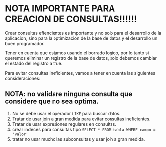 # NOTA IMPORTANTE PARA CREACION DE CONSULTAS!!!!!!
 
Crear consultas efiencientes es importante y no solo para el desarrollo de la aplicacion, sino para la optimizacion de la base de datos y el desarrollo un buen programador.

Tener en cuenta que estamos usando el borrado logico, por lo tanto si queremos eliminar un registro de la base de datos, solo debemos cambiar el estado del registro a true.

Para evitar consultas ineficientes, vamos a tener en cuenta las siguientes consideraciones:
## NOTA: no validare ninguna consulta que considere que no sea optima.

1. No se debe usar el operador `LIKE` para buscar datos.
2. Tratar de usar join a gran medida para evitar consultas ineficientes.
3. Tratar de usar expresiones regulares en consultas.
4. crear indeces para consultas tipo  `SELECT * FROM tabla WHERE campo = 'valor'`
5. tratar no usar mucho las subconsultas y usar join a gran medida.


